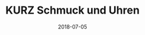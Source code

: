 ﻿---
title:          "KURZ Schmuck und Uhren"
date:           "2018-07-05"
draft:          false
robotsExclude:  true
---
